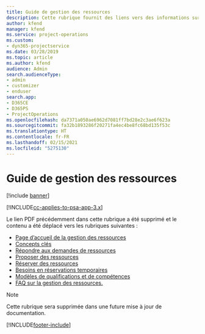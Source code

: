```yaml
---
title: Guide de gestion des ressources
description: Cette rubrique fournit des liens vers des informations sur la gestion des ressources dans Project Service Automation
author: kfend
manager: kfend
ms.service: project-operations
ms.custom:
- dyn365-projectservice
ms.date: 03/28/2019
ms.topic: article
ms.author: kfend
audience: Admin
search.audienceType:
- admin
- customizer
- enduser
search.app:
- D365CE
- D365PS
- ProjectOperations
ms.openlocfilehash: da7371a050ae6962d7081ff7bd28e2c3ae6f623a
ms.sourcegitcommit: fa32b1893286f20271fa4ec4be8fc68bd135f53c
ms.translationtype: HT
ms.contentlocale: fr-FR
ms.lasthandoff: 02/15/2021
ms.locfileid: "5275130"
---
```

# <a name="resource-management-guide"></a>Guide de gestion des ressources

[!include [banner](../../includes/psa-now-project-operations.md)]

[!INCLUDE[cc-applies-to-psa-app-3.x](../../includes/cc-applies-to-psa-app-3x.md)]

Le lien PDF précédemment dans cette rubrique a été supprimé et le contenu a été déplacé vers les rubriques suivantes :

- [Page d’accueil de la gestion des ressources](../resource-management-home-page.md)
- [Concepts clés](../reports-key-concepts.md)
- [Répondre aux demandes de ressources](../resource-management-fulfill-requests.md)
- [Proposer des ressources](../resource-management-propose-resources.md)
- [Réserver des ressources](../resource-management-book-resources-scheduleboard.md)
- [Besoins en réservations temporaires](../resource-management-softbook-requirements.md)
- [Modèles de qualifications et de compétences](../resource-management-skills-proficiency.md)
- [FAQ sur la gestion des ressources.](../resource-management-faq.md)

> [!NOTE]
> Cette rubrique sera supprimée dans une future mise à jour de documentation. 


[!INCLUDE[footer-include](../../includes/footer-banner.md)]